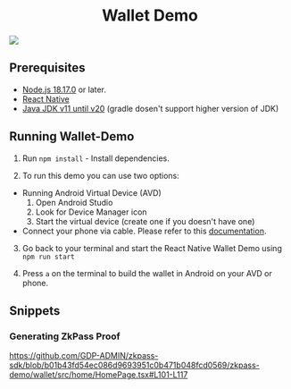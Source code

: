 <h1 align="middle">Wallet Demo</h1>

<p>
  <a href="https://docs.ssi.id/zkpass/v/zkpass-developers-guide/sdk-tutorial/quick-start/typescript-react-native" target="_blank">
      <img src="https://img.shields.io/badge/GitBook-read-blue?style=for-the-badge&logo=gitbook&logoColor=white" />
  </a>
</p>

## Prerequisites

- [Node.js 18.17.0](https://nodejs.org/en) or later.
- [React Native](https://reactnative.dev/docs/environment-setup)
- [Java JDK v11 until v20](https://jdk.java.net/archive/) (gradle dosen't support higher version of JDK)

## Running Wallet-Demo

1. Run `npm install` - Install dependencies.

2. To run this demo you can use two options:
  -  Running Android Virtual Device (AVD)
     1. Open Android Studio
     2. Look for Device Manager icon
     3. Start the virtual device (create one if you doesn't have one)
  - Connect your phone via cable. Please refer to this [documentation](https://reactnative.dev/docs/running-on-device).

3. Go back to your terminal and start the React Native Wallet Demo using `npm run start`

4. Press `a` on the terminal to build the wallet in Android on your AVD or phone.

## Snippets

### Generating ZkPass Proof

https://github.com/GDP-ADMIN/zkpass-sdk/blob/b01b43fd54ec086d9693951c0b471b048fcd0569/zkpass-demo/wallet/src/home/HomePage.tsx#L101-L117